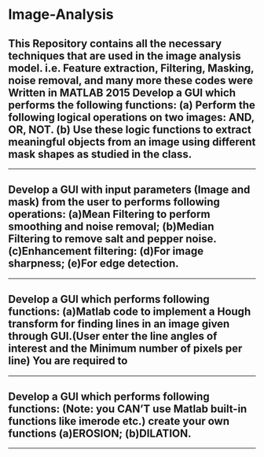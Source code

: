 # Image-Analysis
This Repository contains all the necessary techniques that are used in the image analysis model. i.e. Feature extraction, Filtering, Masking, noise removal, and many more these codes were Written in MATLAB 2015 Develop a GUI which performs the following functions: 
(a) Perform the following logical operations on two images: AND, OR, NOT.
(b) Use these logic functions to extract meaningful objects from an image using different mask shapes as studied in the class.
------------------------------
------------------------------
Develop a GUI with input parameters (Image and mask) from the user to performs following operations:
(a)Mean Filtering to perform smoothing and noise removal;
(b)Median Filtering to remove salt and pepper noise.
(c)Enhancement filtering:
(d)For image sharpness;
(e)For edge detection.
------------------------------
------------------------------
Develop a GUI which performs following functions:
(a)Matlab code to implement a Hough transform for finding lines in an image given through GUI.(User enter the line angles of interest and the Minimum number of pixels per line)
You are required to 
------------------------------
------------------------------
Develop a GUI which performs following functions:
(Note: you CAN’T use Matlab built-in functions like imerode etc.) create your own functions 
(a)EROSION;
(b)DILATION.
------------------------------
------------------------------
